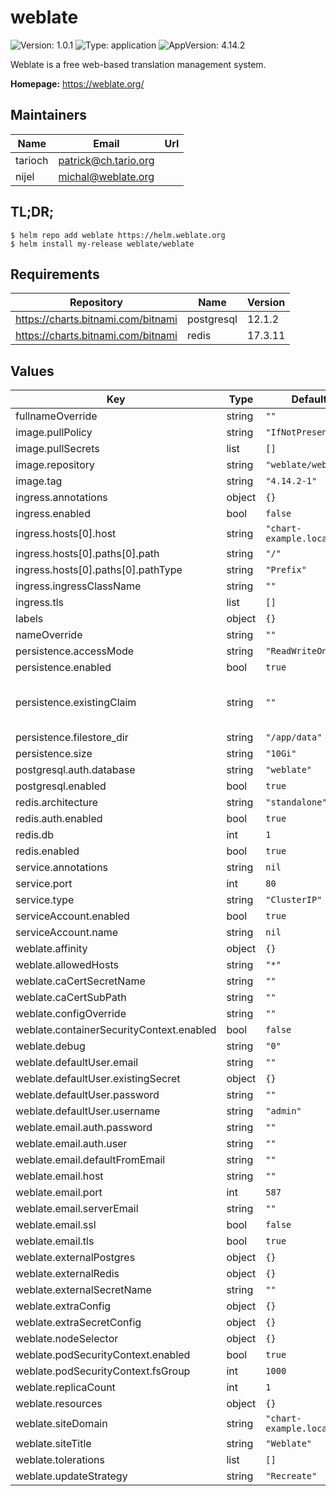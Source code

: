 # weblate

![Version: 1.0.1](https://img.shields.io/badge/Version-1.0.1-informational?style=flat-square) ![Type: application](https://img.shields.io/badge/Type-application-informational?style=flat-square) ![AppVersion: 4.14.2](https://img.shields.io/badge/AppVersion-4.14.2-informational?style=flat-square)

Weblate is a free web-based translation management system.

**Homepage:** <https://weblate.org/>

## Maintainers

| Name | Email | Url |
| ---- | ------ | --- |
| tarioch | <patrick@ch.tario.org> |  |
| nijel | <michal@weblate.org> |  |

## TL;DR;

```console
$ helm repo add weblate https://helm.weblate.org
$ helm install my-release weblate/weblate
```

## Requirements

| Repository | Name | Version |
|------------|------|---------|
| https://charts.bitnami.com/bitnami | postgresql | 12.1.2 |
| https://charts.bitnami.com/bitnami | redis | 17.3.11 |

## Values

| Key | Type | Default | Description |
|-----|------|---------|-------------|
| fullnameOverride | string | `""` |  |
| image.pullPolicy | string | `"IfNotPresent"` |  |
| image.pullSecrets | list | `[]` |  |
| image.repository | string | `"weblate/weblate"` |  |
| image.tag | string | `"4.14.2-1"` |  |
| ingress.annotations | object | `{}` |  |
| ingress.enabled | bool | `false` |  |
| ingress.hosts[0].host | string | `"chart-example.local"` |  |
| ingress.hosts[0].paths[0].path | string | `"/"` |  |
| ingress.hosts[0].paths[0].pathType | string | `"Prefix"` |  |
| ingress.ingressClassName | string | `""` |  |
| ingress.tls | list | `[]` |  |
| labels | object | `{}` |  |
| nameOverride | string | `""` |  |
| persistence.accessMode | string | `"ReadWriteOnce"` |  |
| persistence.enabled | bool | `true` |  |
| persistence.existingClaim | string | `""` | Use an existing volume claim |
| persistence.filestore_dir | string | `"/app/data"` |  |
| persistence.size | string | `"10Gi"` |  |
| postgresql.auth.database | string | `"weblate"` |  |
| postgresql.enabled | bool | `true` |  |
| redis.architecture | string | `"standalone"` |  |
| redis.auth.enabled | bool | `true` |  |
| redis.db | int | `1` |  |
| redis.enabled | bool | `true` |  |
| service.annotations | string | `nil` |  |
| service.port | int | `80` |  |
| service.type | string | `"ClusterIP"` |  |
| serviceAccount.enabled | bool | `true` |  |
| serviceAccount.name | string | `nil` |  |
| weblate.affinity | object | `{}` |  |
| weblate.allowedHosts | string | `"*"` |  |
| weblate.caCertSecretName | string | `""` |  |
| weblate.caCertSubPath | string | `""` |  |
| weblate.configOverride | string | `""` |  |
| weblate.containerSecurityContext.enabled | bool | `false` |  |
| weblate.debug | string | `"0"` |  |
| weblate.defaultUser.email | string | `""` |  |
| weblate.defaultUser.existingSecret | object | `{}` |  |
| weblate.defaultUser.password | string | `""` |  |
| weblate.defaultUser.username | string | `"admin"` |  |
| weblate.email.auth.password | string | `""` |  |
| weblate.email.auth.user | string | `""` |  |
| weblate.email.defaultFromEmail | string | `""` |  |
| weblate.email.host | string | `""` |  |
| weblate.email.port | int | `587` |  |
| weblate.email.serverEmail | string | `""` |  |
| weblate.email.ssl | bool | `false` |  |
| weblate.email.tls | bool | `true` |  |
| weblate.externalPostgres | object | `{}` |  |
| weblate.externalRedis | object | `{}` |  |
| weblate.externalSecretName | string | `""` |  |
| weblate.extraConfig | object | `{}` |  |
| weblate.extraSecretConfig | object | `{}` |  |
| weblate.nodeSelector | object | `{}` |  |
| weblate.podSecurityContext.enabled | bool | `true` |  |
| weblate.podSecurityContext.fsGroup | int | `1000` |  |
| weblate.replicaCount | int | `1` |  |
| weblate.resources | object | `{}` |  |
| weblate.siteDomain | string | `"chart-example.local"` |  |
| weblate.siteTitle | string | `"Weblate"` |  |
| weblate.tolerations | list | `[]` |  |
| weblate.updateStrategy | string | `"Recreate"` |  |
